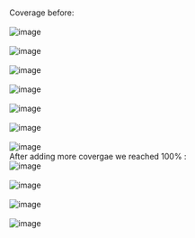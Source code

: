 <br> Coverage before:<br>
 <br> ![image](images/before1.jpeg) <br>
 <br> ![image](images/before2.jpeg) <br>
 <br> ![image](images/ous1.jpeg) <br>
 <br> ![image](images/ous2.jpeg) <br>
 <br> ![image](images/ous3.jpeg) <br>
 <br> ![image](images/before3.jpeg) <br>
 <br> ![image](images/before4.jpeg) <br>
After adding more covergae we reached 100% :
 <br> ![image](images/after%201.jpeg) <br>
 <br> ![image](images/after2.jpeg) <br>
 <br> ![image](images/after3.jpeg) <br>
 <br> ![image](images/after4.jpeg) <br>